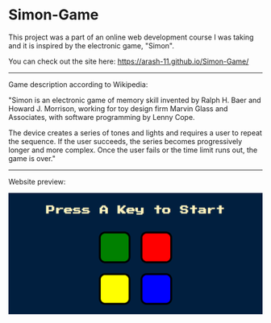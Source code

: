 # Simon-Game

This project was a part of an online web development course I was taking and it is inspired by the electronic game, "Simon".

You can check out the site here: https://arash-11.github.io/Simon-Game/

----------------------------------------------------------------------------

Game description according to Wikipedia:

"Simon is an electronic game of memory skill invented by Ralph H. Baer and Howard J. Morrison,  working for toy design firm Marvin Glass and Associates, with software programming by Lenny Cope.

The device creates a series of tones and lights and requires a user to repeat the sequence. If the user succeeds, the series becomes progressively longer and more complex.
Once the user fails or the time limit runs out, the game is over."

----------------------------------------------------------------------------

Website preview:

![Image of the site page](https://github.com/Arash-11/Simon-Game/blob/master/simon-game.png)
